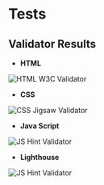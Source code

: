 # Tests

## Validator Results

- **HTML**

 ![HTML W3C Validator]()

- **CSS**

![CSS Jigsaw Validator]()

- **Java Script**

![JS Hint Validator]()

- **Lighthouse**

![JS Hint Validator]()